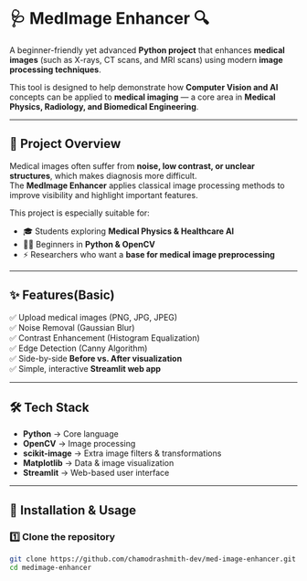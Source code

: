 # 🩺 MedImage Enhancer 🔍  

A beginner-friendly yet advanced **Python project** that enhances **medical images** (such as X-rays, CT scans, and MRI scans) using modern **image processing techniques**.  

This tool is designed to help demonstrate how **Computer Vision and AI** concepts can be applied to **medical imaging** — a core area in **Medical Physics, Radiology, and Biomedical Engineering**.  

---

## 📌 Project Overview  

Medical images often suffer from **noise, low contrast, or unclear structures**, which makes diagnosis more difficult.  
The **MedImage Enhancer** applies classical image processing methods to improve visibility and highlight important features.  

This project is especially suitable for:  
- 🎓 Students exploring **Medical Physics & Healthcare AI**  
- 🧑‍💻 Beginners in **Python & OpenCV**  
- ⚡ Researchers who want a **base for medical image preprocessing**  

---

## ✨ Features(Basic)  

✅ Upload medical images (PNG, JPG, JPEG)  
✅ Noise Removal (Gaussian Blur)  
✅ Contrast Enhancement (Histogram Equalization)  
✅ Edge Detection (Canny Algorithm)  
✅ Side-by-side **Before vs. After visualization**  
✅ Simple, interactive **Streamlit web app**  

---

## 🛠️ Tech Stack  

- **Python** → Core language  
- **OpenCV** → Image processing  
- **scikit-image** → Extra image filters & transformations  
- **Matplotlib** → Data & image visualization  
- **Streamlit** → Web-based user interface  

---

## 🚀 Installation & Usage  

### 1️⃣ Clone the repository  
```bash
git clone https://github.com/chamodrashmith-dev/med-image-enhancer.git
cd medimage-enhancer
